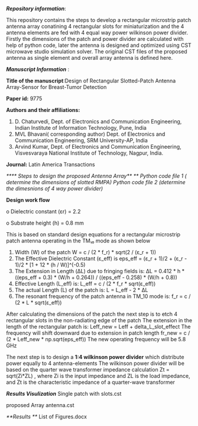 _**Repository information**_:

This repository contains  the steps to develop a rectangular microstrip patch antenna array conatining 4 rectangular slots for miniaturization and the 4 antenna elements are fed with 4 equal way power wilkinson power divider. Firstly the dimensions of the patch and power divider are calculated with help of python code, later the antenna is designed and optimized using CST microwave studio simulation solver. The original CST files of the proposed antenna as single element and overall array antenna is defined here.

**_Manuscript Information_** :

**Title of the manuscript**:Design of Rectangular Slotted-Patch Antenna Array-Sensor for Breast-Tumor Detection

**Paper id:** 9775

**Authors and their affiliations:** 
1. D. Chaturvedi, Dept. of Electronics and Communication Engineering, Indian Institute of Information Technology, Pune, India
2. MVL Bhavani( corresponding author) Dept. of Electronics and Communication Engineering, SRM University-AP, India 
3. Arvind Kumar, Dept. of Electronics and Communication Engineering, Visvesvaraya National Institute of Technology, Nagpur, India.
   
**Journal:** Latin America Transactions


_**** Steps to design the proposed Antenna Array** **_
_Python code file 1 ( determine the dimensions of slotted RMPA)
Python code file 2 (determine the dimesnions of 4 way power divider)_


****Design work flow****

  o	Dielectric constant (εr) = 2.2
  
  o	Substrate height (h) = 0.8 mm

 This is based on standard design equations for a rectangular microstrip patch antenna operating in the TM₁₀ mode as shown below
 1. Width (W) of the patch
W = c / (2 * f_r) * sqrt(2 / (ε_r + 1))
2. The Effective Dielectric Constant (ε_eff) is 
eps_eff = (ε_r + 1)/2 + (ε_r - 1)/2 * [1 + 12 * (h / W)]^(-0.5)
3. The Extension in Length (ΔL) due to fringing fields is:
ΔL = 0.412 * h * ((eps_eff + 0.3) * (W/h + 0.264)) / ((eps_eff - 0.258) * (W/h + 0.8))
4. Effective Length (L_eff)  is:
L_eff = c / (2 * f_r * sqrt(ε_eff))
5. The actual Length (L) of the patch is:
L = L_eff - 2 * ΔL
6. The resonant frequency of the patch antenna in TM_10 mode is:
f_r = c / (2 * L * sqrt(ε_eff))

After calculating the dimensions of the patch the next step is to etch 4 rectangular slots in the non-radiating edge of the patch
The extension in the length of the rectangular patch is:
Leff_new = Leff + delta_L_slot_effect
The frequency will shift downward due to extension in patch length
fr_new = c / (2 * Leff_new * np.sqrt(eps_eff))
The new operating frequency will be 5.8 GHz

The next step is to design a **1:4 wilkinson power divider** which distribute power equally to 4 antenna-elements
The wilkinson power divider will be based on the quarter wave transformer impedance calculation
 Zt = sqrt(Zi*ZL) , where Zi is the input impedance and ZL is the load impedance, and Zt is the characteristic impedance of a quarter-wave transformer 
 
**_Results Visulization_**
Single patch with slots.cst

proposed Array antenna.cst


_**Results **_
List of Figures.docx
